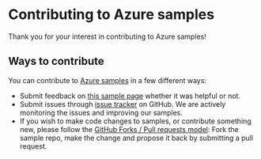 # Contributing to Azure samples

Thank you for your interest in contributing to Azure samples!

## Ways to contribute

You can contribute to [Azure samples](https://azure.microsoft.com/documentation/samples/) in a few different ways:

- Submit feedback on [this sample page](https://azure.microsoft.com/documentation/samples/cosmosdb-java-create-cosmosdb-and-configure-for-eventual-consistency/) whether it was helpful or not.  
- Submit issues through [issue tracker](https://github.com/Azure-Samples/cosmosdb-java-create-cosmosdb-and-configure-for-eventual-consistency/issues) on GitHub. We are actively monitoring the issues and improving our samples.
- If you wish to make code changes to samples, or contribute something new, please follow the [GitHub Forks / Pull requests model](https://help.github.com/articles/fork-a-repo/): Fork the sample repo, make the change and propose it back by submitting a pull request.